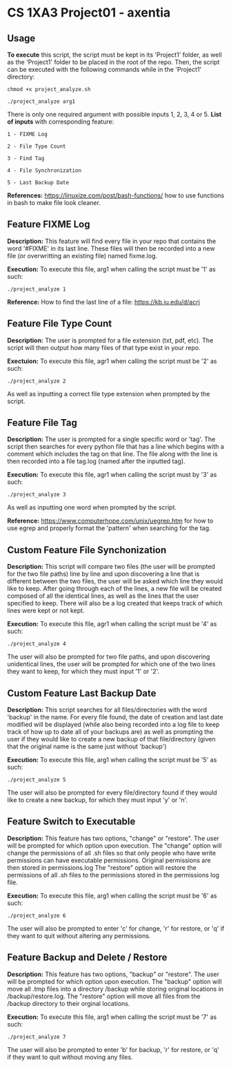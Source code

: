 # CS 1XA3 Project01 - axentia

## Usage
**To execute** this script, the script must be kept in its 'Project1' folder, as well as the 'Project1' folder to be 
placed in the root of the repo. Then, the script can be executed with the following commands while in the 
'Project1' directory:

	chmod +x project_analyze.sh

	./project_analyze arg1

There is only one required argument with possible inputs 1, 2, 3, 4 or 5.
**List of inputs** with corresponding feature:

	1 - FIXME Log
	
	2 - File Type Count
	
	3 - Find Tag

	4 - File Synchronization

	5 - Last Backup Date

**References:** https://linuxize.com/post/bash-functions/ how to use functions in bash to make file look cleaner.

## Feature FIXME Log
**Description:** This feature will find every file in your repo that contains the word '#FIXME' in its last line.
These files will then be recorded into a new file (or overwritting an existing file) named fixme.log.

**Execution:** To execute this file, arg1 when calling the script must be '1' as such:

	./project_analyze 1

**Reference:** How to find the last line of a file: https://kb.iu.edu/d/acrj 

## Feature File Type Count
**Description:** The user is prompted for a file extension (txt, pdf, etc). The script will then output how many files 
of that type exist in your repo.

**Exectuion:** To execute this file, agr1 when calling the script must be '2' as such:

	./project_analyze 2

As well as inputting a correct file type extension when prompted by the script.

## Feature File Tag
**Description:** The user is prompted for a single specific word or 'tag'. The script then searches for every python
 file that has a line which begins with a comment which includes the tag on that line. The file along with 
the line is then recorded into a file tag.log (named after the inputted tag).

**Execution:** To execute this file, agr1 when calling the script must by '3' as such:

	./project_analyze 3

As well as inputting one word when prompted by the script.

**Reference:** https://www.computerhope.com/unix/uegrep.htm for how to use egrep and properly format the 'pattern' when 
searching for the tag.

## Custom Feature File Synchonization
**Description:** This script will compare two files (the user will be prompted for the two file paths) line by line 
and upon discovering a line that is different between the two files, the user will be asked which line they would
like to keep. After going through each of the lines, a new file will be created composed of all the identical lines,
as well as the lines that the user specified to keep. There will also be a log created that keeps track of which
lines were kept or not kept.

**Execution:** To execute this file, agr1 when calling the script must be '4' as such:

	./project_analyze 4

The user will also be prompted for two file paths, and upon discovering unidentical lines, the user will be prompted
for which one of the two lines they want to keep, for which they must input '1' or '2'.

## Custom Feature Last Backup Date
**Description:** This script searches for all files/directories with the word 'backup' in the name. For every file found, 
the date of creation and last date modified will be displayed (while also being recorded into a log file to keep 
track of how up to date all of your backups are) as well as prompting the user if they would like to create a new
backup of that file/directory (given that the original name is the same just without 'backup')

**Execution:** To execute this file, arg1 when calling the script must be '5' as such:

	./project_analyze 5

The user will also be prompted for every file/directory found if they would like to create a new backup, for which
they must input 'y' or 'n'.

## Feature Switch to Executable 
**Description:** This feature has two options, "change" or "restore". The user will be prompted for which option upon 
execution. The "change" option will change the permissions of all .sh files so that only people who have write
permissions can have executable permissions. Original permissions are then stored in permissions.log The "restore" 
option will restore the permissions of all .sh files to the permissions stored in the permissions log file.

**Execution:** To execute this file, arg1 when calling the script must be '6' as such:

	./project_analyze 6

The user will also be prompted to enter 'c' for change, 'r' for restore, or 'q' if they want to quit without
altering any permissions.

## Feature Backup and Delete / Restore
**Description:** This feature has two options, "backup" or "restore". The user will be prompted for which option upon execution.
The "backup" option will move all .tmp files into a directory /backup while storing original locations in /backup/restore.log.
The "restore" option will move all files from the /backup directory to their orginal locations.

**Execution:** To execute this file, arg1 when calling the script must be '7' as such:

	./project_analyze 7

The user will also be prompted to enter 'b' for backup, 'r' for restore, or 'q' if they want to quit without moving any files.
